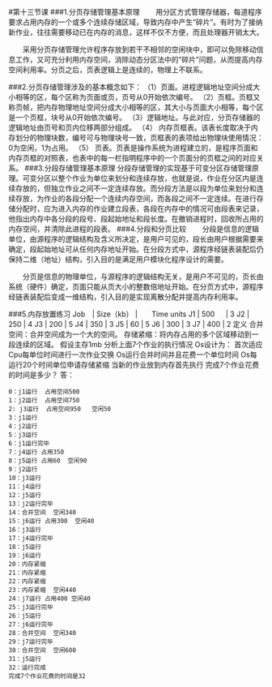 #第十三节课
###1.分页存储管理基本原理
　　用分区方式管理存储器，每道程序要求占用内存的一个或多个连续存储区域，导致内存中产生“碎片”。有时为了接纳新作业，往往需要移动已在内存的消息，这样不仅不方便，而且处理器开销太大。

　　采用分页存储管理允许程序存放到若干不相邻的空闲块中，即可以免除移动信息工作，又可充分利用内存空间，消除动态分区法中的“碎片”问题，从而提高内存空间利用率。分页之后，页表逻辑上是连续的，物理上不联系。

###2.分页存储管理涉及的基本概念如下：
    （1）页面。进程逻辑地址空间分成大小相等的区，每个区称为页面或页，页号从0开始依次编号。
    （2）页框。页框又称页帧，把内存物理地址空间分成大小相等的区，其大小与页面大小相等，每个区是一个页框，块号从0开始依次编号。
    （3）逻辑地址。与此对应，分页存储器的逻辑地址由页号和页内位移两部分组成。
    （4）	内存页框表。该表长度取决于内存划分的物理块数，编号可与物理块号一致，页框表的表项给出物理块使用情况：0为空闲，1为占用。
    （5）	页表。页表是操作系统为进程建立的，是程序页面和内存页框的对照表，也表中的每一栏指明程序中的一个页面分的页框之间的对应关系。
###3.分段存储管理基本原理
分段存储管理的实现基于可变分区存储管理原理。可变分区以整个作业为单位来划分和连续存放，也就是说，作业在分区内是连续存放的，但独立作业之间不一定连续存放。而分段方法是以段为单位来划分和连续存放，为作业的各段分配一个连续内存空间，而各段之间不一定连续。在进行存储分配时，应为进入内存的作业建立段表，各段在内存中的情况可由段表来记录，他指出内存中各分段的段号、段起始地址和段长度。在撤销进程时，回收所占用的内存空间，并清除此进程的段表。
###4.分段和分页比较
　　分段是信息的逻辑单位，由源程序的逻辑结构及含义所决定，是用户可见的，段长由用户根据需要来确定，段起始地址可从任何内存地址开始。在分段方式中，源程序经链表装配后仍保持二维（地址）结构，引入目的是满足用户模块化程序设计的需要。

　　分页是信息的物理单位，与源程序的逻辑结构无关，是用户不可见的，页长由系统（硬件）确定，页面只能从页大小的整数倍地址开始。在分页方式中，源程序经链表装配后变成一维结构，引入目的是实现离散分配并提高内存利用率。

###5.内存放置练习
    Job　|	Size（kb） |　　Time units
     J1  |	500    　  |   	3
     J2  |	250        | 	4
     J3  |	200        | 	5
     J4	 |  350	       |     3
     J5	 |  60	       |     5
     J6	 |  300	       |    3
     J7	 |  400        |  	2
    定义
        合并空间：合并空间成为一个大的空间。
        存储紧缩：将内存占用的多个区域移动到一段连续的区域。
        假设主存1mb  分析上面7个作业的执行情况
     Os设计为：
        首次适应
        Cpu每单位时间进行一次作业交换
        Os运行合并时间并且花费一个单位时间
        Os每运行20个时间单位申请存储紧缩
        当新的作业放到内存首先执行
    完成7个作业花费的时间是多少？
   答：

    0：j1运行  占用空间500
    1：j2运行  占用空间750  
    2: j3运行  占用空间950   空闲50
    3：j1运行
    4：j2运行
    5：j3运行
    6：j1运行完毕  
    7：j4运行 占用350
    8：j5运行 占用60  空闲90
    9：j2运行
    10：j3运行
    11：j4运行
    12：j5运行
    13：j2运行完毕
    14：合并空间  空闲340
    15：j6运行 占用300  空闲40
    16：j3运行
    17：j4运行完毕
    18：j5运行
    19：j6运行
    20：内存紧缩
    21：内存紧缩
    22：内存紧缩
    23：内存紧缩  空闲440
    24：j7运行 占用400 空闲40
    25：j3运行完毕
    26：j5运行
    27：j6运行完毕
    28：合并空间  空闲340
    29：j7运行完毕
    30：合并空间  空闲600
    31：j5运行
    32：运行完成
    完成7个作业花费的时间是32

